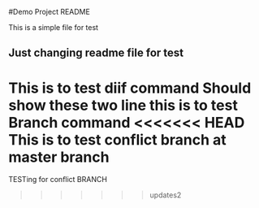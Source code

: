 #Demo Project README

This is a simple file for test 

## Just changing readme file for test

This is to test diif command 
Should show these two line 
this is to test Branch command 
<<<<<<< HEAD
This is to test conflict branch at master branch 
=======
TESTing for conflict BRANCH
>>>>>>> updates2
